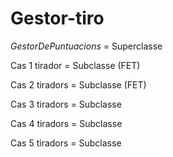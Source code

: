 # Gestor-tiro

_GestorDePuntuacions_ = Superclasse

Cas 1 tirador = Subclasse (FET)

Cas 2 tiradors = Subclasse (FET)

Cas 3 tiradors = Subclasse

Cas 4 tiradors = Subclasse

Cas 5 tiradors = Subclasse